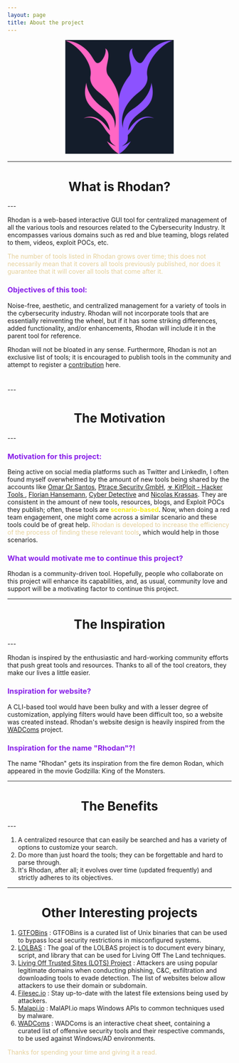 ```yaml
---
layout: page
title: About the project
---
```


<div style="text-align: center"><img src=
"/assets/logo.png"
width="256" height="256"></div>


---
<h1 align="center"> What is Rhodan? </h1>
---

Rhodan is a web-based interactive GUI tool for centralized management of all the various tools and resources related to the Cybersecurity Industry. It encompasses various domains such as red and blue teaming, blogs related to them, videos, exploit POCs, etc.

<font color="#e5d09a"> The number of tools listed in Rhodan grows over time; this does not necessarily mean that it covers all tools previously published, nor does it guarantee that it will cover all tools that come after it. </font>

### <font color="#881FE9">Objectives of this tool:</font> 

Noise-free, aesthetic, and centralized management for a variety of tools in the cybersecurity industry. Rhodan will not incorporate tools that are essentially reinventing the wheel, but if it has some striking differences, added functionality, and/or enhancements, Rhodan will include it in the parent tool for reference.

Rhodan will not be bloated in any sense. Furthermore, Rhodan is not an exclusive list of tools; it is encouraged to publish tools in the community and attempt to register a [contribution](/contribute) here.

<h1 align="center"> <script type='text/javascript' src='https://storage.ko-fi.com/cdn/widget/Widget_2.js'></script><script type='text/javascript'>kofiwidget2.init('Support Rhodan', '#af3de0', 'T6T2GZEF8');kofiwidget2.draw();</script>    </h1>
---
<h1 align="center"> The Motivation </h1>
---

### <font color="#881FE9">Motivation for this project:</font> 


Being active on social media platforms such as Twitter and LinkedIn, I often found myself overwhelmed by the amount of new tools being shared by the accounts like <a href="https://twitter.com/santosomar">Omar Ωr Santos</a>, <a href="https://twitter.com/ptracesecurity">Ptrace Security GmbH</a>, <a href="https://twitter.com/KitPloit">☣ KitPloit - Hacker Tools
</a>, <a href="https://twitter.com/CyberWarship">Florian Hansemann</a>, <a href="https://twitter.com/cyb_detective">Cyber Detective</a> and <a href="https://twitter.com/Dinosn">Nicolas Krassas</a>. They are consistent in the amount of new tools, resources, blogs, and Exploit POCs they publish; often, these tools are **<font color="#F6EC1D"> scenario-based</font>**. Now, when doing a red team engagement, one might come across a similar scenario and these tools could be of great help. <font color="#e5d09a">Rhodan is developed to increase the efficiency of the process of finding these relevant tools</font>, which would help in those scenarios.   

### <font color="#881FE9">What would motivate me to continue this project?</font> 

Rhodan is a community-driven tool. Hopefully, people who collaborate on this project will enhance its capabilities, and, as usual, community love and support will be a motivating factor to continue this project.

---
<h1 align="center"> The Inspiration </h1>
---

Rhodan is inspired by the enthusiastic and hard-working community efforts that push great tools and resources. Thanks to all of the tool creators, they make our lives a little easier.

### <font color="#881FE9">Inspiration for website?</font> 


A CLI-based tool would have been bulky and with a lesser degree of customization, applying filters would have been difficult too, so a website was created instead. Rhodan's website design is heavily inspired from the [WADComs](https://wadcoms.github.io/) project. 

### <font color="#881FE9">Inspiration for the name "Rhodan"?!</font> 

The name "Rhodan" gets its inspiration from the fire demon Rodan, which appeared in the movie Godzilla: King of the Monsters. 

---
<h1 align="center"> The Benefits </h1>
---

1. A centralized resource that can easily be searched and has a variety of options to customize your search. 
2. Do more than just hoard the tools; they can be forgettable and hard to parse through.
3. It's Rhodan, after all; it evolves over time (updated frequently) and strictly adheres to its objectives. 

---
<h1 align="center"> Other Interesting projects </h1>

1. [GTFOBins](https://gtfobins.github.io/) : GTFOBins is a curated list of Unix binaries that can be used to bypass local security restrictions in misconfigured systems.
2. [LOLBAS](https://lolbas-project.github.io/) : The goal of the LOLBAS project is to document every binary, script, and library that can be used for Living Off The Land techniques.
3. [Living Off Trusted Sites (LOTS) Project](https://lots-project.com/) : Attackers are using popular legitimate domains when conducting phishing, C&C, exfiltration and downloading tools to evade detection. The list of websites below allow attackers to use their domain or subdomain.
4. [Filesec.io](https://filesec.io/) : Stay up-to-date with the latest file extensions being used by attackers.
5. [Malapi.io](https://malapi.io/) : MalAPI.io maps Windows APIs to common techniques used by malware.
6. [WADComs](https://wadcoms.github.io/) : WADComs is an interactive cheat sheet, containing a curated list of offensive security tools and their respective commands, to be used against Windows/AD environments.



<font color="#e5d09a"> Thanks for spending your time and giving it a read. </font> 





